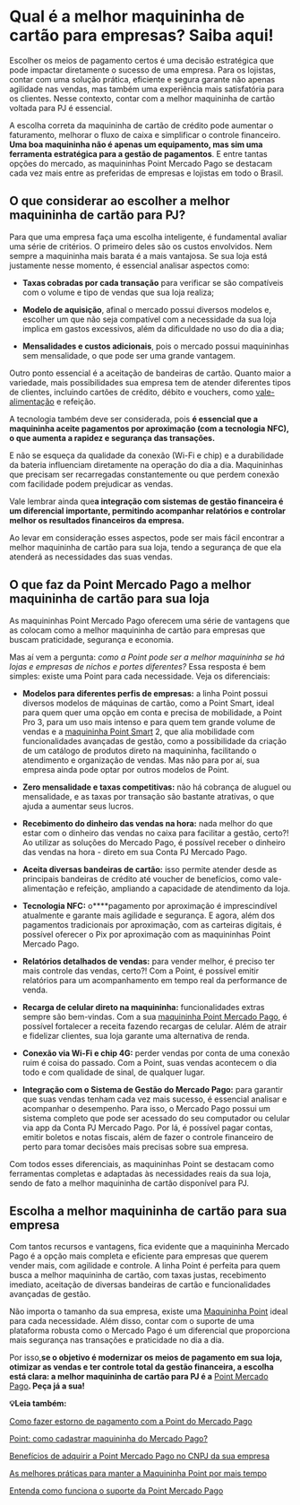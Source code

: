 # Qual é a melhor maquininha de cartão para empresas? Saiba aqui!

Escolher os meios de pagamento certos é uma decisão estratégica que pode impactar diretamente o sucesso de uma empresa. Para os lojistas, contar com uma solução prática, eficiente e segura garante não apenas agilidade nas vendas, mas também uma experiência mais satisfatória para os clientes. Nesse contexto, contar com a melhor maquininha de cartão voltada para PJ é essencial.

A escolha correta da maquininha de cartão de crédito pode aumentar o faturamento, melhorar o fluxo de caixa e simplificar o controle financeiro. **Uma boa maquininha não é apenas um equipamento, mas sim uma ferramenta estratégica para a gestão de pagamentos**. E entre tantas opções do mercado, as maquininhas Point Mercado Pago se destacam cada vez mais entre as preferidas de empresas e lojistas em todo o Brasil.

## **O que considerar ao escolher a melhor maquininha de cartão para PJ?**

Para que uma empresa faça uma escolha inteligente, é fundamental avaliar uma série de critérios. O primeiro deles são os custos envolvidos. Nem sempre a maquininha mais barata é a mais vantajosa. Se sua loja está justamente nesse momento, é essencial analisar aspectos como:

- **Taxas cobradas por cada transação** para verificar se são compatíveis com o volume e tipo de vendas que sua loja realiza;

- **Modelo de aquisição**, afinal o mercado possui diversos modelos e, escolher um que não seja compatível com a necessidade da sua loja implica em gastos excessivos, além da dificuldade no uso do dia a dia;

- **Mensalidades e custos adicionais**, pois o mercado possui maquininhas sem mensalidade, o que pode ser uma grande vantagem.

Outro ponto essencial é a aceitação de bandeiras de cartão. Quanto maior a variedade, mais possibilidades sua empresa tem de atender diferentes tipos de clientes, incluindo cartões de crédito, débito e vouchers, como [vale-alimentação](https://meubolso.mercadopago.com.br/receber-vale-alimentacao-vale-refeicao-point-mercado-pago) e refeição.

A tecnologia também deve ser considerada, pois **é essencial que a maquininha aceite pagamentos por aproximação (com a tecnologia NFC), o que aumenta a rapidez e segurança das transações.**

E não se esqueça da qualidade da conexão (Wi-Fi e chip) e a durabilidade da bateria influenciam diretamente na operação do dia a dia. Maquininhas que precisam ser recarregadas constantemente ou que perdem conexão com facilidade podem prejudicar as vendas.

Vale lembrar ainda que**a integração com sistemas de gestão financeira é um diferencial importante, permitindo acompanhar relatórios e controlar melhor os resultados financeiros da empresa.**

Ao levar em consideração esses aspectos, pode ser mais fácil encontrar a melhor maquininha de cartão para sua loja, tendo a segurança de que ela atenderá as necessidades das suas vendas.

## **O que faz da Point Mercado Pago a melhor maquininha de cartão para sua loja**

As maquininhas Point Mercado Pago oferecem uma série de vantagens que as colocam como a melhor maquininha de cartão para empresas que buscam praticidade, segurança e economia.

Mas aí vem a pergunta: *como a Point pode ser a melhor maquininha se há lojas e empresas de nichos e portes diferentes?* Essa resposta é bem simples: existe uma Point para cada necessidade. Veja os diferenciais:

- **Modelos para diferentes perfis de empresas:** a linha Point possui diversos modelos de máquinas de cartão, como a Point Smart, ideal para quem quer uma opção em conta e precisa de mobilidade, a Point Pro 3, para um uso mais intenso e para quem tem grande volume de vendas e a [maquininha Point Smart](https://meubolso.mercadopago.com.br/diferenciais-maquininha-point-smart-para-sua-empresa) 2, que alia mobilidade com funcionalidades avançadas de gestão, como a possibilidade da criação de um catálogo de produtos direto na maquininha, facilitando o atendimento e organização de vendas. Mas não para por aí, sua empresa ainda pode optar por outros modelos de Point.

- **Zero mensalidade e taxas competitivas:** não há cobrança de aluguel ou mensalidade, e as taxas por transação são bastante atrativas, o que ajuda a aumentar seus lucros.

- **Recebimento do dinheiro das vendas na hora:** nada melhor do que estar com o dinheiro das vendas no caixa para facilitar a gestão, certo?! Ao utilizar as soluções do Mercado Pago, é possível receber o dinheiro das vendas na hora - direto em sua Conta PJ Mercado Pago.

- **Aceita diversas bandeiras de cartão:** isso permite atender desde as principais bandeiras de crédito até voucher de benefícios, como vale-alimentação e refeição, ampliando a capacidade de atendimento da loja.

- **Tecnologia NFC:** o****pagamento por aproximação é imprescindível atualmente e garante mais agilidade e segurança. E agora, além dos pagamentos tradicionais por aproximação, com as carteiras digitais, é possível oferecer o Pix por aproximação com as maquininhas Point Mercado Pago.

- **Relatórios detalhados de vendas:** para vender melhor, é preciso ter mais controle das vendas, certo?! Com a Point, é possível emitir relatórios para um acompanhamento em tempo real da performance de venda.

- **Recarga de celular direto na maquininha:** funcionalidades extras sempre são bem-vindas. Com a sua [maquininha Point Mercado Pago](https://meubolso.mercadopago.com.br/maquininha-point-mercado-pago-para-fidelizar-clientes), é possível fortalecer a receita fazendo recargas de celular. Além de atrair e fidelizar clientes, sua loja garante uma alternativa de renda. 

- **Conexão via Wi-Fi e chip 4G:** perder vendas por conta de uma conexão ruim é coisa do passado. Com a Point, suas vendas acontecem o dia todo e com qualidade de sinal, de qualquer lugar. 

- **Integração com o Sistema de Gestão do Mercado Pago:** para garantir que suas vendas tenham cada vez mais sucesso, é essencial analisar e acompanhar o desempenho. Para isso, o Mercado Pago possui um sistema completo que pode ser acessado do seu computador ou celular via app da Conta PJ Mercado Pago. Por lá, é possível pagar contas, emitir boletos e notas fiscais, além de fazer o controle financeiro de perto para tomar decisões mais precisas sobre sua empresa. 

Com todos esses diferenciais, as maquininhas Point se destacam como ferramentas completas e adaptadas às necessidades reais da sua loja, sendo de fato a melhor maquininha de cartão disponível para PJ.

## **Escolha a melhor maquininha de cartão para sua empresa**

Com tantos recursos e vantagens, fica evidente que a maquininha Mercado Pago é a opção mais completa e eficiente para empresas que querem vender mais, com agilidade e controle. A linha Point é perfeita para quem busca a melhor maquininha de cartão, com taxas justas, recebimento imediato, aceitação de diversas bandeiras de cartão e funcionalidades avançadas de gestão.

Não importa o tamanho da sua empresa, existe uma [Maquininha Point](https://meubolso.mercadopago.com.br/como-integrar-maquininha-point-em-sistema-de-gestao) ideal para cada necessidade. Além disso, contar com o suporte de uma plataforma robusta como o Mercado Pago é um diferencial que proporciona mais segurança nas transações e praticidade no dia a dia.

Por isso,**se o objetivo é modernizar os meios de pagamento em sua loja, otimizar as vendas e ter controle total da gestão financeira, a escolha está clara: a melhor maquininha de cartão para PJ é a** [Point Mercado Pago](https://meubolso.mercadopago.com.br/novas-taxas-point-mercado-pago)**. Peça já a sua!**

**💡Leia também:**

[Como fazer estorno de pagamento com a Point do Mercado Pago](https://meubolso.mercadopago.com.br/estorno-de-pagamento-com-point-mercado-pago)

[Point: como cadastrar maquininha do Mercado Pago?](https://meubolso.mercadopago.com.br/cadastrar-maquininha-mercado-pago)

[Benefícios de adquirir a Point Mercado Pago no CNPJ da sua empresa](https://meubolso.mercadopago.com.br/beneficios-point-mercado-pago-cnpj-empresa)

[As melhores práticas para manter a Maquininha Point por mais tempo](https://meubolso.mercadopago.com.br/como-manter-vida-util-maquininha-point)

[Entenda como funciona o suporte da Point Mercado Pago](https://meubolso.mercadopago.com.br/como-funciona-o-suporte-da-point-mercado-pago)